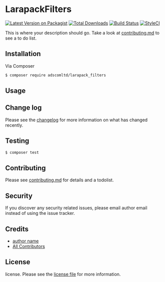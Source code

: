 # LarapackFilters

[![Latest Version on Packagist][ico-version]][link-packagist]
[![Total Downloads][ico-downloads]][link-downloads]
[![Build Status][ico-travis]][link-travis]
[![StyleCI][ico-styleci]][link-styleci]

This is where your description should go. Take a look at [contributing.md](contributing.md) to see a to do list.

## Installation

Via Composer

``` bash
$ composer require adscomltd/larapack_filters
```

## Usage

## Change log

Please see the [changelog](changelog.md) for more information on what has changed recently.

## Testing

``` bash
$ composer test
```

## Contributing

Please see [contributing.md](contributing.md) for details and a todolist.

## Security

If you discover any security related issues, please email author email instead of using the issue tracker.

## Credits

- [author name][link-author]
- [All Contributors][link-contributors]

## License

license. Please see the [license file](license.md) for more information.

[ico-version]: https://img.shields.io/packagist/v/adscomltd/larapack_filters.svg?style=flat-square
[ico-downloads]: https://img.shields.io/packagist/dt/adscomltd/larapack_filters.svg?style=flat-square
[ico-travis]: https://img.shields.io/travis/adscomltd/larapack_filters/master.svg?style=flat-square
[ico-styleci]: https://styleci.io/repos/12345678/shield

[link-packagist]: https://packagist.org/packages/adscomltd/larapack_filters
[link-downloads]: https://packagist.org/packages/adscomltd/larapack_filters
[link-travis]: https://travis-ci.org/adscomltd/larapack_filters
[link-styleci]: https://styleci.io/repos/12345678
[link-author]: https://github.com/adscom
[link-contributors]: ../../contributors
